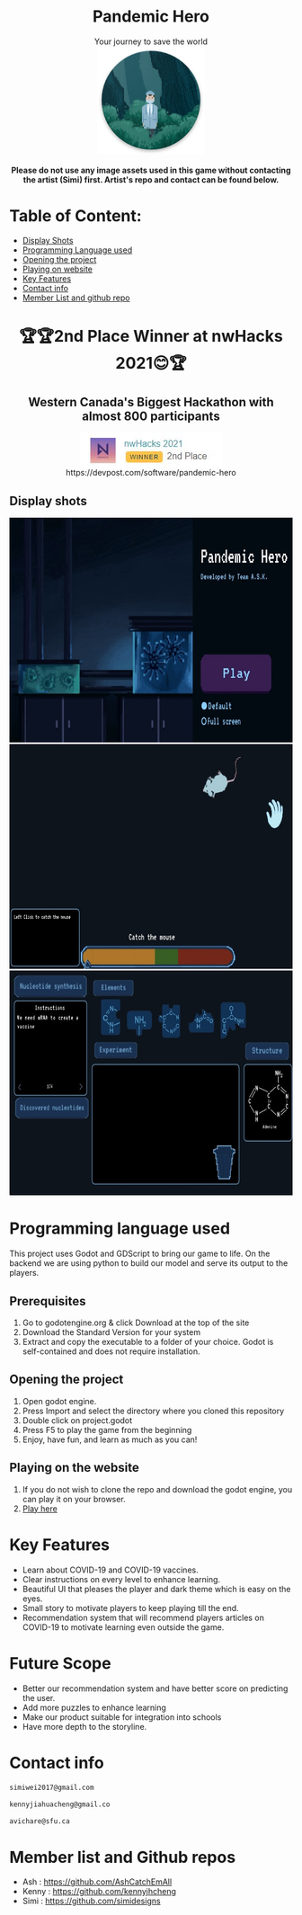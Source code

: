 
# <div align="center">Pandemic Hero</div>


<div align="center">Your journey to save the world</div>

<div align="center"><img src ="ic_launcher.png" style="vertical-align:middle"></div>

<div align="center"><h4>Please do not use any image assets used in this game without contacting the artist (Simi) first. Artist's repo and contact can be found below.</h4></div>

# Table of Content:
- [Display Shots](#display-shots)
- [Programming Language used ](#programming-language-used)
- [Opening the project](#opening-the-project)
- [Playing on website](#playing-on-the-website)
- [Key Features](#key-features)
- [Contact info](#contact-info)
- [Member List and github repo](#member-list-and-github-repos)
# <div align="center">🏆🏆2nd Place Winner at nwHacks 2021😊🏆</div>
## <div align="center">Western Canada's Biggest Hackathon with almost 800 participants</div>
<div align="center"><img src ="2nd place.jpg" style="vertical-align:middle"></div>
<div align="center">https://devpost.com/software/pandemic-hero</div>

## Display shots

<div align="center"><img src ="d1.jpg" width="600" height="400"></div>  
<div align="center"><img src ="d2.jpg" width="600" height="400"></div>  
<div align="center"><img src ="d3.jpg" width="600" height="400"></div>  

# Programming language used

This project uses Godot and GDScript to bring our game to life. On the backend we are using python to build our model and serve its output to the players.

## Prerequisites
1) Go to godotengine.org & click Download at the top of the site
2) Download the Standard Version for your system
3) Extract and copy the executable to a folder of your choice. Godot is self-contained and does not require installation.


## Opening the project 
1) Open godot engine.
2) Press Import and select the directory where you cloned this repository
3) Double click on project.godot
4) Press F5 to play the game from the beginning
5) Enjoy, have fun, and learn as much as you can!



## Playing on the website
1) If you do not wish to clone the repo and download the godot engine, you can play it on your browser.
2) [Play here](https://gotm.io/askstudio/pandemic-hero)




# Key Features
- Learn about COVID-19 and COVID-19 vaccines.
- Clear instructions on every level to enhance learning.
- Beautiful UI that pleases the player and dark theme which is easy on the eyes.
- Small story to motivate players to keep playing till the end.
- Recommendation system that will recommend players articles on COVID-19 to motivate learning even outside the game.

# Future Scope 
- Better our recommendation system and have better score on predicting the user.
- Add more puzzles to enhance learning
- Make our product suitable for integration into schools 
- Have more depth to the storyline.


 
 # Contact info 
 
 ```
 simiwei2017@gmail.com
 ```
 ```
 kennyjiahuacheng@gmail.co
 ```
 ```
 avichare@sfu.ca
 ```

 
 # Member list and Github repos
 - Ash :  https://github.com/AshCatchEmAll
 - Kenny : https://github.com/kennyjhcheng
 - Simi : https://github.com/simidesigns

 

